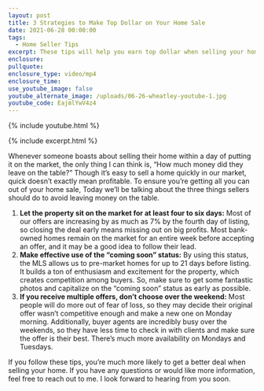 ```yaml
---
layout: post
title: 3 Strategies to Make Top Dollar on Your Home Sale
date: 2021-06-28 00:00:00
tags:
  - Home Seller Tips
excerpt: These tips will help you earn top dollar when selling your home.
enclosure:
pullquote:
enclosure_type: video/mp4
enclosure_time:
use_youtube_image: false
youtube_alternate_image: /uploads/06-26-wheatley-youtube-1.jpg
youtube_code: EajmlYwV4z4
---
```

{% include youtube.html %}

{% include excerpt.html %}

Whenever someone boasts about selling their home within a day of putting it on the market, the only thing I can think is, “How much money did they leave on the table?” Though it’s easy to sell a home quickly in our market, quick doesn’t exactly mean profitable. To ensure you’re getting all you can out of your home sale, Today we’ll be talking about the three things sellers should do to avoid leaving money on the table.

1. **Let the property sit on the market for at least four to six days:** Most of our offers are increasing by as much as 7% by the fourth day of listing, so closing the deal early means missing out on big profits. Most bank-owned homes remain on the market for an entire week before accepting an offer, and it may be a good idea to follow their lead.
2. **Make effective use of the “coming soon” status:** By using this status, the MLS allows us to pre-market homes for up to 21 days before listing. It builds a ton of enthusiasm and excitement for the property, which creates competition among buyers. So, make sure to get some fantastic photos and capitalize on the “coming soon” status as early as possible.
3. **If you receive multiple offers, don’t choose over the weekend:** Most people will do more out of fear of loss, so they may decide their original offer wasn’t competitive enough and make a new one on Monday morning. Additionally, buyer agents are incredibly busy over the weekends, so they have less time to check in with clients and make sure the offer is their best. There’s much more availability on Mondays and Tuesdays.

If you follow these tips, you’re much more likely to get a better deal when selling your home. If you have any questions or would like more information, feel free to reach out to me. I look forward to hearing from you soon.
